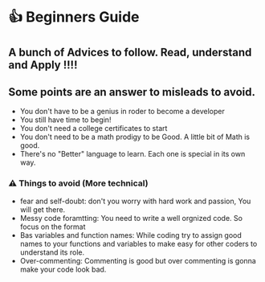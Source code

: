 # :+1: Beginners Guide <br />

## A bunch of Advices to follow. Read, understand and Apply !!!! <br />
## Some points are an answer to misleads to avoid. <br />

* You don't have to be a genius in roder to become a developer
* You still have time to begin! 
* You don't need a college certificates to start
* You don't need to be a math prodigy to be Good. A little bit of Math is good.
* There's no "Better" language to learn. Each one is special in its own way.  <br /> 


### :warning: Things to avoid (More technical) <br />

* fear and self-doubt: don't you worry with hard work and passion, You will get there. 
* Messy code foramtting: You need to write a well orgnized code. So focus on the format 
* Bas variables and function names: While coding try to assign good names to your functions and variables to make easy for other coders to understand its role. 
* Over-commenting: Commenting is good but over commenting is gonna make your code look bad.




